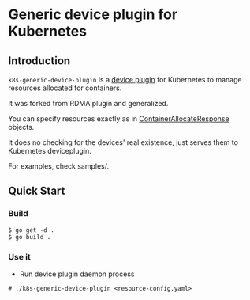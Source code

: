 # Generic device plugin for Kubernetes

## Introduction

`k8s-generic-device-plugin` is a [device plugin](https://github.com/kubernetes/community/blob/master/contributors/design-proposals/resource-management/device-plugin.md) for Kubernetes to manage resources allocated for containers.

It was forked from RDMA plugin and generalized.

You can specify resources exactly as in [ContainerAllocateResponse](https://github.com/kubernetes/kubernetes/blob/master/pkg/kubelet/apis/deviceplugin/v1beta1/api.pb.go) objects.

It does no checking for the devices' real existence, just serves them to Kubernetes deviceplugin.

For examples, check samples/.

## Quick Start

### Build

```
$ go get -d .
$ go build .
```

### Use it

* Run device plugin daemon process

```
# ./k8s-generic-device-plugin <resource-config.yaml>
```
